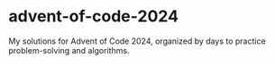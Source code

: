 # advent-of-code-2024
My solutions for Advent of Code 2024, organized by days to practice problem-solving and algorithms.

